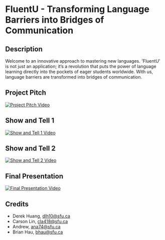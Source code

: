 # FluentU - Transforming Language Barriers into Bridges of Communication

## Description
Welcome to an innovative approach to mastering new languages. 'FluentU' is not just an application; it’s a revolution that puts the power of language learning directly into the pockets of eager students worldwide. With us, language barriers are transformed into bridges of communication.

## Project Pitch
[![Project Pitch Video](https://img.youtube.com/vi/UwDVhpc0Pis/0.jpg)](https://youtu.be/UwDVhpc0Pis)

## Show and Tell 1
[![Show and Tell 1 Video](https://img.youtube.com/vi/kLSDVlyxACQ/0.jpg)](https://www.youtube.com/watch?v=kLSDVlyxACQ) 

## Show and Tell 2
[![Show and Tell 2 Video](https://img.youtube.com/vi/Ev1QniKpEA0/0.jpg)](https://youtu.be/Ev1QniKpEA0) 

## Final Presentation 
[![Final Presentation Video](https://img.youtube.com/vi/t3ueBZlaOnw/0.jpg)](https://youtu.be/t3ueBZlaOnw) 





## Credits
- Derek Huang, [dlh10@sfu.ca](mailto:dlh10@sfu.ca)
- Carson Lin, [cla418@sfu.ca](mailto:cla418@sfu.ca)
- Andrew, [ana74@sfu.ca](mailto:ana75@sfu.ca)
- Brian Hau, [bhau@sfu.ca](mailto:bhau@sfu.ca)
